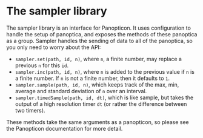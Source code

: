 # The sampler library

The sampler library is an interface for Panopticon. It uses configuration to handle the setup of panoptica, and exposes the methods of these panoptica as a group. Sampler handles the sending of data to all of the panoptica, so you only need to worry about the API:

 - `sampler.set(path, id, n)`, where `n`, a finite number, may replace a previous `n` for this `id`.
 - `sampler.inc(path, id, n)`, where `n` is added to the previous value if `n` is a finite number. If `n` is not a finite number, then it defaults to `1`.
 - `sampler.sample(path, id, n)`, which keeps track of the max, min, average and standard deviation of `n` over an interval.
 - `sampler.timedSample(path, id, dt)`, which is like sample, but takes the output of a high resolution timer `dt` (or rather the difference between two timers).

These methods take the same arguments as a panopticon, so please see the Panopticon documentation for more detail.
